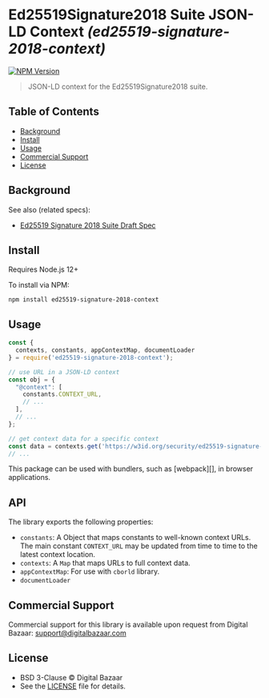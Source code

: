# Ed25519Signature2018 Suite JSON-LD Context _(ed25519-signature-2018-context)_

[![NPM Version](https://img.shields.io/npm/v/ed25519-signature-2018-context.svg)](https://npm.im/ed25519-signature-2018-context)

> JSON-LD context for the Ed25519Signature2018 suite.

## Table of Contents

- [Background](#background)
- [Install](#install)
- [Usage](#usage)
- [Commercial Support](#commercial-support)
- [License](#license)

## Background

See also (related specs):

* [Ed25519 Signature 2018 Suite Draft Spec](https://w3c-ccg.github.io/lds-ed25519-2018/)

## Install

Requires Node.js 12+

To install via NPM:

```
npm install ed25519-signature-2018-context
```

## Usage

```js
const {
  contexts, constants, appContextMap, documentLoader
} = require('ed25519-signature-2018-context');

// use URL in a JSON-LD context
const obj = {
  "@context": [
    constants.CONTEXT_URL,
    // ...
  ],
  // ...
};

// get context data for a specific context
const data = contexts.get('https://w3id.org/security/ed25519-signature-2018/v1');
// ...
```

This package can be used with bundlers, such as [webpack][], in browser
applications.

## API

The library exports the following properties:
- `constants`: A Object that maps constants to well-known context URLs. The
  main constant `CONTEXT_URL` may be updated from time to time to the
  latest context location.
- `contexts`: A `Map` that maps URLs to full context data.
- `appContextMap`: For use with `cborld` library.
- `documentLoader`


## Commercial Support

Commercial support for this library is available upon request from
Digital Bazaar: support@digitalbazaar.com

## License

- BSD 3-Clause © Digital Bazaar
- See the [LICENSE](./LICENSE) file for details.
